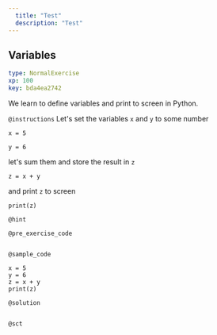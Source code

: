 ```yaml
---
  title: "Test"
  description: "Test"
---
```


## Variables

```yaml
type: NormalExercise 
xp: 100 
key: bda4ea2742   
```


We learn to define variables and print to screen in Python.


`@instructions`
Let's set the variables `x` and `y` to some number

`x = 5`

`y = 6`

let's sum them and store the result in `z`

`z = x + y`

and print `z` to screen

`print(z)`

`@hint`


`@pre_exercise_code`

```{python}

```


`@sample_code`

```{python}
x = 5
y = 6
z = x + y
print(z)
```

`@solution`

```{python}

```


`@sct`

```{python}

```

